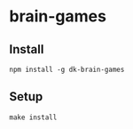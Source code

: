 # brain-games

## Install

```console
npm install -g dk-brain-games
```

## Setup

```console
make install
```